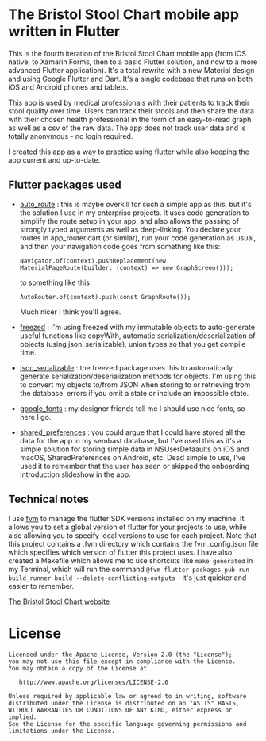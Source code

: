 # The Bristol Stool Chart mobile app written in Flutter
This is the fourth iteration of the Bristol Stool Chart mobile app (from iOS native, to Xamarin Forms, then to a basic Flutter solution, and now to a more advanced Flutter application). It's a total rewrite with a new Material design and using Google Flutter and Dart. It's a single codebase that runs on both iOS and Android phones and tablets.

This app is used by medical professionals with their patients to track their stool quality over time. Users can track their stools and then share the data with their chosen health professional in the form of an easy-to-read graph as well as a csv of the raw data. The app does not track user data and is totally anonymous - no login required.

I created this app as a way to practice using flutter while also keeping the app current and up-to-date. 

## Flutter packages used

* [auto_route](https://pub.dev/packages/auto_route) : this is maybe overkill for such a simple app as this, but it's the solution I use in my enterprise projects. It uses code generation to simplify the route setup in your app, and also allows 
the passing of strongly typed arguments as well as deep-linking. You declare your routes in app_router.dart (or similar), run your code generation as usual, and then your navigation code goes from something like this:
  
  `Navigator.of(context).pushReplacement(new MaterialPageRoute(builder: (context) => new GraphScreen()));` 
  
  to something like this 
  
  `AutoRouter.of(context).push(const GraphRoute());` 
  
  Much nicer I think you'll agree.
* [freezed](https://pub.dev/packages/freezed) : I'm using freezed with my immutable objects to auto-generate useful functions like copyWith, automatic serialization/deserialization of objects (using json_serializable), union types so that you get compile time.
* [json_serializable](https://pub.dev/packages/json_serializable) : the freezed package uses this to automatically generate serialization/deserialization methods for objects. I'm using this to convert my objects to/from JSON when 
storing to or retrieving from the database.
errors if you omit a state or include an impossible state.
* [google_fonts](https://pub.dev/packages/google_fonts) : my designer friends tell me I should use nice fonts, so here I go.
* [shared_preferences](https://pub.dev/packages/shared_preferences) : you could argue that I could have stored all the data for the app in my sembast database, but I've used this as it's a simple solution for storing simple data in 
NSUserDefaaults on iOS and macOS, SharedPreferences on Android, etc. Dead simple to use, I've used it to remember that the user has seen or skipped the onboarding introduction slideshow in the app.

## Technical notes

I use [fvm](https://fvm.app) to manage the flutter SDK versions installed on my machine. It allows you to set a global version of flutter for your projects to use, while also allowing you to specify local versions to use for each 
project. Note that this project contains a .fvm directory which contains the fvm_config.json file which specifies which version of flutter this project uses.
I have also created a Makefile which allows me to use shortcuts like `make generated` in my Terminal, which will run the command `@fvm flutter packages pub run build_runner build --delete-conflicting-outputs` - it's just quicker
and easier to remember.


[The Bristol Stool Chart website](https://bristolstoolchart.net)

# License

```
Licensed under the Apache License, Version 2.0 (the "License");
you may not use this file except in compliance with the License.
You may obtain a copy of the License at

   http://www.apache.org/licenses/LICENSE-2.0

Unless required by applicable law or agreed to in writing, software
distributed under the License is distributed on an "AS IS" BASIS,
WITHOUT WARRANTIES OR CONDITIONS OF ANY KIND, either express or implied.
See the License for the specific language governing permissions and
limitations under the License.
```
